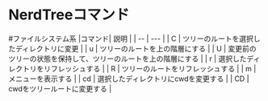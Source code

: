 # NerdTreeコマンド

#ファイルシステム系
|コマンド| 説明 |
| -- | --- |
| C  |	ツリーのルートを選択したディレクトリに変更 |
| u  |	ツリーのルートを上の階層にする |
| U  |	変更前のツリーの状態を保持して、ツリーのルートを上の階層にする |
| r  |	選択したディレクトリをリフレッシュする |
| R  |	ツリーのルートをリフレッシュする |
| m  |	メニューを表示する |
| cd |	選択したディレクトリにcwdを変更する |
| CD |	cwdをツリールートに変更する |
